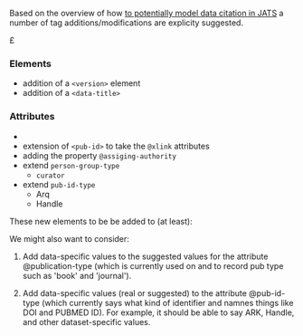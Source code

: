Based on the overview of how [to potentially model data citation in JATS](https://github.com/data-citation-working-group/data-citation-workshop-2014/blob/master/data-citation-to-JATS-mapping-v1.md) a number of tag 
additions/modifications are explicity suggested. 

£


### Elements

- addition of a `<version>` element 
- addition of a `<data-title>`

### Attributes

- 
- extension of `<pub-id>` to take the `@xlink` attributes
- adding the property `@assiging-authority`
- extend `person-group-type`
    - `curator`
- extend `pub-id-type`
    - Arq
    - Handle
 

These new elements to be be added to (at least):
   <mixed-citation>
   <element-citation>
   <related-object>

We might also want to consider:

1) Add data-specific values to the suggested values for 
the attribute @publication-type (which is currently used 
on <mixed-citation> and <element-citation> to record
pub type such as 'book' and 'journal').

2) Add data-specific values (real or suggested) to the 
attribute @pub-id-type (which currently says what kind
of identifier and namnes things like DOI and PUBMED ID).
For example, it should be able to say ARK, Handle,
and other dataset-specific values.

